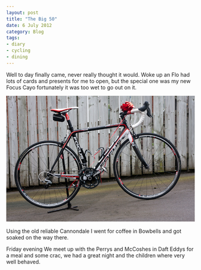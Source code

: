 ```yaml
---
layout: post
title: "The Big 50"
date: 6 July 2012
category: Blog
tags:
- diary
- cycling
- dining
---
```


<p>Well to day finally came, never really thought it would. Woke up an Flo had lots of cards and presents for me to open, but the special one was my new Focus Cayo fortunately it was too wet to go out on it.</p>

<div class="figure">                                                                                  
<img src="/images/2012/cayo/40D_6567.jpg " width="600px" />
</div>

<p>Using the old reliable Cannondale I went for coffee in Bowbells and got soaked on the way there.</p>
<p>Friday evening We meet up with the Perrys and McCoshes in Daft Eddys for a meal and some crac, we had a great night and the children where very well behaved.</p>
